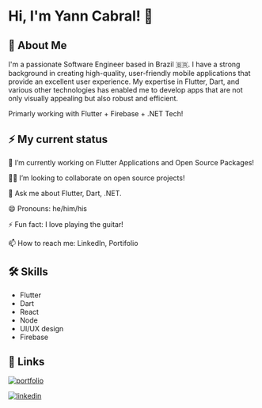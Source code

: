 
# Hi, I'm Yann Cabral! 👋


## 🚀 About Me

I'm a passionate Software Engineer based in Brazil 🇧🇷. I have a strong background in creating high-quality, user-friendly mobile applications that provide an excellent user experience. My expertise in Flutter, Dart, and various other technologies has enabled me to develop apps that are not only visually appealing but also robust and efficient.

Primarly working with Flutter + Firebase + .NET Tech!


## ⚡️ My current status

🔭 I’m currently working on Flutter Applications and Open Source Packages!

🧑‍💻 I’m looking to collaborate on open source projects!

💬 Ask me about Flutter, Dart, .NET.

😄 Pronouns: he/him/his

⚡ Fun fact: I love playing the guitar!

📫 How to reach me: LinkedIn, Portifolio

## 🛠 Skills

* Flutter
* Dart
* React
* Node
* UI/UX design
* Firebase

## 🔗 Links
[![portfolio](https://img.shields.io/badge/my_portfolio-000?style=for-the-badge&logo=ko-fi&logoColor=white)](https://yanncabral.com.br/)

[![linkedin](https://img.shields.io/badge/linkedin-0A66C2?style=for-the-badge&logo=linkedin&logoColor=white)](https://www.linkedin.com/in/yann-cabral/)


